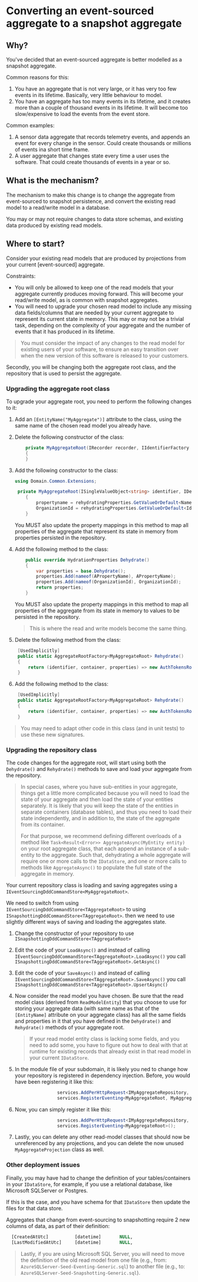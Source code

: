 # Converting an event-sourced aggregate to a snapshot aggregate

## Why?

You've decided that an event-sourced aggregate is better modelled as a snapshot aggregate.

Common reasons for this:
1. You have an aggregate that is not very large, or it has very too few events in its lifetime. Basically, very little behaviour to model.
2. You have an aggregate has too many events in its lifetime, and it creates more than a couple of thousand events in its lifetime. It will become too slow/expensive to load the events from the event store.

Common examples:
1. A sensor data aggregate that records telemetry events, and appends an event for every change in the sensor. Could create thousands or millions of events ina short time frame.
2. A user aggregate that changes state every time a user uses the software. That could create thousands of events in a year or so.


## What is the mechanism?

The mechanism to make this change is to change the aggregate from event-sourced to snapshot persistence, and convert the existing read model to a read/write model in a database.

You may or may not require changes to data store schemas, and existing data produced by existing read models.

## Where to start?

Consider your existing read models that are produced by projections from your current \[event-sourced\] aggregate.

Constraints:
* You will only be allowed to keep one of the read models that your aggregate currently produces moving forward. This will become your read/write model, as is common with snapshot aggregates.
* You will need to upgrade your chosen read model to include any missing data fields/columns that are needed by your current aggregate to represent its current state in memory. This may or may not be a trivial task, depending on the complexity of your aggregate and the number of events that it has produced in its lifetime.

> You must consider the impact of any changes to the read model for existing users of your software, to ensure an easy transition over when the new version of this software is released to your customers.

Secondly, you will be changing both the aggregate root class, and the repository that is used to persist the aggregate.

### Upgrading the aggregate root class

To upgrade your aggregate root, you need to perform the following changes to it:

1. Add an `[EntityName("MyAggregate")]` attribute to the class, using the same name of the chosen read model you already have.

2. Delete the following constructor of the class:
   ```c#
       private MyAggregateRoot(IRecorder recorder, IIdentifierFactory idFactory, ISingleValueObject<string> identifier) : base( recorder, idFactory, identifier)
       {
       }
   ```

3. Add the following constructor to the class:

   ```c#
   using Domain.Common.Extensions;    
   
   	private MyAggregateRoot(ISingleValueObject<string> identifier, IDependencyContainer container, HydrationProperties rehydratingProperties) : base(identifier, container, rehydratingProperties)
       {
           propertyname = rehydratingProperties.GetValueOrDefault<Name>(nameof(propertyname));
           OrganizationId = rehydratingProperties.GetValueOrDefault<Identifier>(nameof(OrganizationId));
       }
   ```

   You MUST also update the property mappings in this method to map all properties of the aggregate that represent its state in memory from properties persisted in the repository.

4. Add the following method to the class:

   ```c#
       public override HydrationProperties Dehydrate()
       {
           var properties = base.Dehydrate();
           properties.Add(nameof(APropertyName), APropertyName);
           properties.Add(nameof(OrganizationId), OrganizationId);
           return properties;
       }
   ```

   You MUST also update the property mappings in this method to map all properties of the aggregate from its state in memory to values to be persisted in the repository.

   > This is where the read and write models become the same thing.

5. Delete the following method from the class:

   ```c#
    [UsedImplicitly]
    public static AggregateRootFactory<MyAggregateRoot> Rehydrate()
    {
        return (identifier, container, properties) => new AuthTokensRootRoot(container.GetRequiredService<IRecorder>(), container.GetRequiredService<IIdentifierFactory>(), identifier);
    }
   ```

6. Add the following method to the class:
   ```c#
    [UsedImplicitly]
    public static AggregateRootFactory<MyAggregateRoot> Rehydrate()
    {
        return (identifier, container, properties) => new AuthTokensRootRoot(identifier, container, properties);
    }
   ```

> You may need to adapt other code in this class (and in unit tests) to use these new signatures.


### Upgrading the repository class

The code changes for the aggregate root, will start using both the `Dehydrate()` and `Rehydrate()` methods to save and load your aggregate from the repository.

> In special cases, where you have sub-entities in your aggregate, things get a little more complicated because you will need to load the state of your aggregate and then load the state of your entities separately. It is likely that you will keep the state of the entities in separate containers (database tables), and thus you need to load their state independently, and in addition to, the state of the aggregate from its container. 
>
> For that purpose, we recommend defining different overloads of a method like `Task<Result<Error>> AggregateAsync(MyEntity entity)` on your root aggregate class, that each append an instance of a sub-entity to the aggregate. Such that, dehydrating a whole aggregate will require one or more calls to the `IDataStore`, and one or more calls to methods like `AggregateAsync()` to populate the full state of the aggregate in memory.

Your current repository class is loading and saving aggregates using a `IEventSourcingDddCommandStore<MyAggregateRoot>`.

We need to switch from using `IEventSourcingDddCommandStore<TAggregateRoot>` to using `ISnapshottingDddCommandStore<TAggregateRoot>`. then we need to use slightly different ways of saving and loading the aggregates state.

1. Change the constructor of your repository to use `ISnapshottingDddCommandStore<TAggregateRoot>`

2. Edit the code of your `LoadAsync()` and instead of calling `IEventSourcingDddCommandStore<TAggregateRoot>.LoadAsync()` you call `ISnapshottingDddCommandStore<TAggregateRoot>.GetAsync()`

3. Edit the code of your `SaveAsync()` and instead of calling `IEventSourcingDddCommandStore<TAggregateRoot>.SaveAsync()` you call `ISnapshottingDddCommandStore<TAggregateRoot>.UpsertAsync()`

4. Now consider the read model you have chosen. Be sure that the read model class (derived from `ReadModelEntity`) that you choose to use for storing your aggregate data (with same name as that of the `[EntityName]` attribute on your aggregate class) has all the same fields and properties in it that you have defined in the `Dehydrate()` and `Rehydrate()` methods of your aggregate root.

   > If your read model entity class is lacking some fields, and you need to add some, you have to figure out how to deal with that at runtime for existing records that already exist in that read model in your current `IDataStore`. 

5. In the module file of your subdomain, it is likely you ned to change how your repository is registered in dependency injection. Before, you would have been registering it like this:

   ```c#
                   services.AddPerHttpRequest<IMyAggregateRepository, MyAggregateRepository>();
                   services.RegisterEventing<MyAggregateRoot, MyAggregateProjection>();
   ```

6. Now, you can simply register it like this:

   ```c#
                   services.AddPerHttpRequest<IMyAggregateRepository, MyAggregateRepository>();
                   services.RegisterEventing<MyAggregateRoot>();
   ```

7. Lastly, you can delete any other read-model classes that should now be unreferenced by any projections, and you can delete the now unused `MyAggregateProjection` class as well.

### Other deployment issues

Finally, you may have had to change the definition of your tables/containers in your `IDataStore`, for example, if you use a relational database, like Microsoft SQLServer or Postgres.

If this is the case, and you have schema for that `IDataStore` then update the files for that data store.

Aggregates that change from event-sourcing to snapshotting require 2 new columns of data, as part of their definition:

```sql
  [CreatedAtUtc]          [datetime]       NULL,
  [LastModifiedAtUtc]     [datetime]       NULL,
```

> Lastly, if you are using Microsoft SQL Server, you will need to move the definition of the old read model from one file (e.g., from: `AzureSQLServer-Seed-Eventing-Generic.sql`) to another file (e.g., to: `AzureSQLServer-Seed-Snapshotting-Generic.sql`). 
